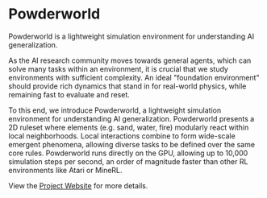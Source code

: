 # Powderworld

Powderworld is a lightweight simulation environment for understanding AI generalization.

As the AI research community moves towards general agents, which can solve many tasks within an environment, it is crucial that we study environments with sufficient complexity. An ideal "foundation environment" should provide rich dynamics that stand in for real-world physics, while remaining fast to evaluate and reset.

To this end, we introduce Powderworld, a lightweight simulation environment for understanding AI generalization. Powderworld presents a 2D ruleset where elements (e.g. sand, water, fire) modularly react within local neighborhoods. Local interactions combine to form wide-scale emergent phenomena, allowing diverse tasks to be defined over the same core rules. Powderworld runs directly on the GPU, allowing up to 10,000 simulation steps per second, an order of magnitude faster than other RL environments like Atari or MineRL.

View the [Project Website](https://kvfrans.com/static/powder/) for more details.
